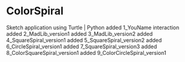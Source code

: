 # ColorSpiral

Sketch application using Turtle | Python
added 1_YouName interaction
added 2_MadLib_version1
added 3_MadLib_version2
added 4_SquareSpiral_version1
added 5_SquareSpiral_version2
added 6_CircleSpiral_version1
added 7_SquareSpiral_version3
added 8_ColorSquareSpiral_version1
added 9_ColorCircleSpiral_version1
